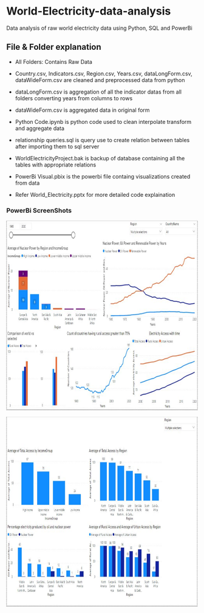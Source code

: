 # World-Electricity-data-analysis
Data analysis of raw world electricity data using Python, SQL and PowerBi

## File & Folder explanation
- All Folders: Contains Raw Data
- Country.csv, Indicators.csv, Region.csv, Years.csv, dataLongForm.csv, dataWideForm.csv are cleaned and preprocessed data from python
- dataLongForm.csv is aggregation of all the indicator datas from all folders converting years from columns to rows
- dataWideForm.csv is aggregated data in original form 
- Python Code.ipynb is python code used to clean interpolate transform and aggregate data
- relationship queries.sql is query use to create relation between tables after importing them to sql server
- WorldElectricityProject.bak is backup of database containing all the tables with appropriate relations
- PowerBi Visual.pbix is the powerbi file containg visualizations created from data

- Refer World_Electricity.pptx for more detailed code explaination

### PowerBi ScreenShots
<p align = "center"><img src="/Dashboard 1 ScreenShot.JPG" width=800 height = 500></p>

<p align = "center"><img src="/Dashboard 2 ScreenShot.JPG" width=800 height = 500></p>
